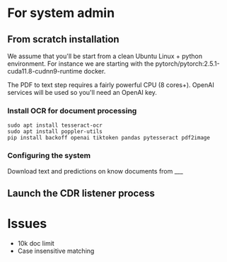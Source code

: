 
# For system admin

## From scratch installation 

We assume that you'll be start from a clean Ubuntu Linux + python environment. For instance we are starting with the pytorch/pytorch:2.5.1-cuda11.8-cudnn9-runtime docker.

The PDF to text step requires a fairly powerful CPU (8 cores+).
OpenAI services will be used so you'll need an OpenAI key.


### Install OCR for document processing
```
sudo apt install tesseract-ocr
sudo apt install poppler-utils
pip install backoff openai tiktoken pandas pytesseract pdf2image
```
### Configuring the system


Download text and predictions on know documents from ___

## Launch the CDR listener process


# Issues

* 10k doc limit
* Case insensitive matching
